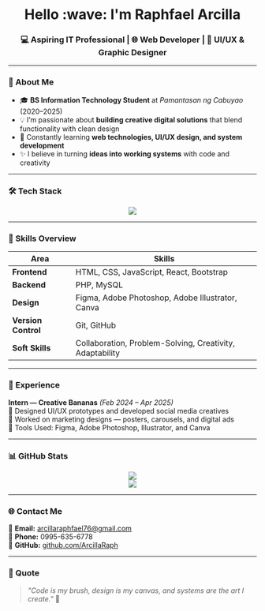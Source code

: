 <h1 align="center"> Hello :wave: I'm Raphfael Arcilla</h1>
<h3 align="center">💻 Aspiring IT Professional | 🌐 Web Developer | 🎨 UI/UX & Graphic Designer</h3>

---

### 🌟 About Me
- 🎓 **BS Information Technology Student** at *Pamantasan ng Cabuyao* (2020–2025)  
- 💡 I’m passionate about **building creative digital solutions** that blend functionality with clean design  
- 🧠 Constantly learning **web technologies, UI/UX design, and system development**  
- ✨ I believe in turning **ideas into working systems** with code and creativity  

---

### 🛠️ Tech Stack
<p align="center">
  <img src="https://skillicons.dev/icons?i=html,css,javascript,react,php,java,bootstrap,git,github,vscode,mysql,figma,photoshop,illustrator,canva,vue" />
</p>

---

### 🚀 Skills Overview

| Area | Skills |
|------|--------|
| **Frontend** | HTML, CSS, JavaScript, React, Bootstrap |
| **Backend** | PHP, MySQL |
| **Design** | Figma, Adobe Photoshop, Adobe Illustrator, Canva |
| **Version Control** | Git, GitHub |
| **Soft Skills** | Collaboration, Problem-Solving, Creativity, Adaptability |

---

### 💼 Experience

**Intern — Creative Bananas** *(Feb 2024 – Apr 2025)*  
📌 Designed UI/UX prototypes and developed social media creatives  
🎨 Worked on marketing designs — posters, carousels, and digital ads  
🧰 Tools Used: Figma, Adobe Photoshop, Illustrator, and Canva  

---

### 📊 GitHub Stats
<p align="center">
  <img src="https://github-readme-stats.vercel.app/api?username=ArcillaRaph&show_icons=true&theme=tokyonight" />
  <br/>
  <img src="https://github-readme-stats.vercel.app/api/top-langs/?username=ArcillaRaph&layout=compact&theme=tokyonight" />
</p>

---

### 🌐 Contact Me
📧 **Email:** [arcillaraphfael76@gmail.com](mailto:arcillaraphfael76@gmail.com)  
📱 **Phone:** 0995-635-6778  
🔗 **GitHub:** [github.com/ArcillaRaph](https://github.com/ArcillaRaph)  

---

### 💬 Quote
> _"Code is my brush, design is my canvas, and systems are the art I create."_ 🎨
